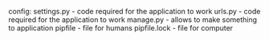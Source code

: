 config:
  settings.py - code required for the application to work
  urls.py - code required for the application to work
manage.py - allows to make something to application
pipfile - file for humans
pipfile.lock - file for computer 
